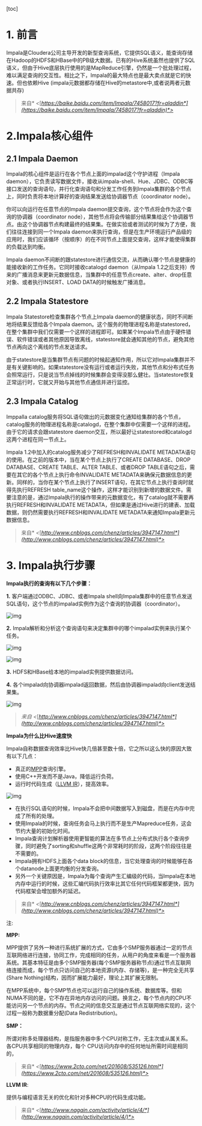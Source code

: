 [toc]

# **1. 前言**

Impala是Cloudera公司主导开发的新型查询系统，它提供SQL语义，能查询存储在Hadoop的HDFS和HBase中的PB级大数据。已有的Hive系统虽然也提供了SQL语义，但由于Hive底层执行使用的是MapReduce引擎，仍然是一个批处理过程，难以满足查询的交互性。相比之下，Impala的最大特点也是最大卖点就是它的快速。但也依赖Hive (impala元数据都存储在Hive的metastore中,或者说两者元数据共存)

> 来自* *<*[*https://baike.baidu.com/item/Impala/7458017?fr=aladdin*](https://baike.baidu.com/item/Impala/7458017?fr=aladdin)*>*

# **2.Impala核心组件**

## **2.1 Impala Daemon**

Impala的核心组件是运行在各个节点上面的impalad这个守护进程（Impala daemon），它负责读写数据文件，接收从impala-shell、Hue、JDBC、ODBC等接口发送的查询语句，并行化查询语句和分发工作任务到Impala集群的各个节点上，同时负责将本地计算好的查询结果发送给协调器节点（coordinator node）。

你可以向运行在任意节点的Impala daemon提交查询，这个节点将会作为这个查询的协调器（coordinator node），其他节点将会传输部分结果集给这个协调器节点。由这个协调器节点构建最终的结果集。在做实验或者测试的时候为了方便，我们往往连接到同一个Impala daemon来执行查询，但是在生产环境运行产品级的应用时，我们应该循环（按顺序）的在不同节点上面提交查询，这样才能使得集群的负载达到均衡。

Impala daemon不间断的跟statestore进行通信交流，从而确认哪个节点是健康的能接收新的工作任务。它同时接收catalogd daemon（从Impala 1.2之后支持）传来的广播消息来更新元数据信息，当集群中的任意节点create、alter、drop任意对象、或者执行INSERT、LOAD DATA的时候触发广播消息。

## **2.2 Impala Statestore**

Impala Statestore检查集群各个节点上Impala daemon的健康状态，同时不间断地将结果反馈给各个Impala daemon。这个服务的物理进程名称是statestored，在整个集群中我们仅需要一个这样的进程即可。如果某个Impala节点由于硬件错误、软件错误或者其他原因导致离线，statestore就会通知其他的节点，避免其他节点再向这个离线的节点发送请求。

由于statestore是当集群节点有问题的时候起通知作用，所以它对Impala集群并不是有关键影响的。如果statestore没有运行或者运行失败，其他节点和分布式任务会照常运行，只是说当节点掉线的时候集群会变得没那么健壮。当statestore恢复正常运行时，它就又开始与其他节点通信并进行监控。

## **2.3 Impala Catalog**

Imppalla catalog服务将SQL语句做出的元数据变化通知给集群的各个节点，catalog服务的物理进程名称是catalogd，在整个集群中仅需要一个这样的进程。由于它的请求会跟statestore daemon交互，所以最好让statestored和catalogd这两个进程在同一节点上。

Impala 1.2中加入的catalog服务减少了REFRESH和INVALIDATE METADATA语句的使用。在之前的版本中，当在某个节点上执行了CREATE DATABASE、DROP DATABASE、CREATE TABLE、ALTER TABLE、或者DROP TABLE语句之后，需要在其它的各个节点上执行命令INVALIDATE METADATA来确保元数据信息的更新。同样的，当你在某个节点上执行了INSERT语句，在其它节点上执行查询时就得先执行REFRESH table_name这个操作，这样才能识别到新增的数据文件。需要注意的是，通过Impala执行的操作带来的元数据变化，有了catalog就不需要再执行REFRESH和INVALIDATE METADATA，但如果是通过Hive进行的建表、加载数据，则仍然需要执行REFRESH和INVALIDATE METADATA来通知Impala更新元数据信息。

> 来自* *<*[*http://www.cnblogs.com/chenz/articles/3947147.html*](http://www.cnblogs.com/chenz/articles/3947147.html)*>*

# **3. Impala执行步骤** 

**Impala执行的查询有以下几个步骤：**

**1.** 客户端通过ODBC、JDBC、或者Impala shell向Impala集群中的任意节点发送SQL语句，这个节点的impalad实例作为这个查询的协调器（coordinator）。

![img](F:\学习资料\个人笔记\MDImages\clipboard-1598542107968.png)

 

**2.** Impala解析和分析这个查询语句来决定集群中的哪个impalad实例来执行某个任务。

![img](F:\学习资料\个人笔记\MDImages\clipboard-1598542174999.png)

 

![img](F:\学习资料\个人笔记\MDImages\clipboard-1598542182786.png)

**3.** HDFS和HBase给本地的impalad实例提供数据访问。

 

**4.** 各个impalad向协调器impalad返回数据，然后由协调器impalad向client发送结果集。

![img](F:\学习资料\个人笔记\MDImages\clipboard-1598542192230.png)

 

>  *来自* *<*[*http://www.cnblogs.com/chenz/articles/3947147.html*](http://www.cnblogs.com/chenz/articles/3947147.html)*>*

**Impala为什么比Hive速度快**

Impala自称数据查询效率比Hive快几倍甚至数十倍，它之所以这么快的原因大致有以下几点：

- 真正的[MPP](onenote:#介绍及原理&section-id={0D149EF0-FBB3-4D22-AE6E-8BD55C1337BC}&page-id={0126A88D-3E24-49A9-A707-0243778A2A4B}&object-id={C47ED849-CA5D-4BF5-AB19-F9A1891D0646}&30&base-path=https://d.docs.live.net/cdf160f93aaf0e92/文档/hadoop生态圈/Impala.one)查询引擎。
- 使用C++开发而不是Java，降低运行负荷。
- 运行时代码生成（[LLVM IR](onenote:#介绍及原理&section-id={0D149EF0-FBB3-4D22-AE6E-8BD55C1337BC}&page-id={0126A88D-3E24-49A9-A707-0243778A2A4B}&object-id={C47ED849-CA5D-4BF5-AB19-F9A1891D0646}&5F&base-path=https://d.docs.live.net/cdf160f93aaf0e92/文档/hadoop生态圈/Impala.one)），提高效率。

![img](F:\学习资料\个人笔记\MDImages\clipboard-1598542107969.png)

 

- 在执行SQL语句的时候，Impala不会把中间数据写入到磁盘，而是在内存中完成了所有的处理。
- 使用Impala的时候，查询任务会马上执行而不是生产Mapreduce任务，这会节约大量的初始化时间。
- Impala查询计划解析器使用更智能的算法在多节点上分布式执行各个查询步骤，同时避免了sorting和shuffle这两个非常耗时的阶段，这两个阶段往往是不需要的。
- Impala拥有HDFS上面各个data block的信息，当它处理查询的时候能够在各个datanode上面更均衡的分发查询。
- 另外一个关键原因是，Impala为每个查询产生汇编级的代码，当Impala在本地内存中运行的时候，这些汇编代码执行效率比其它任何代码框架都更快，因为代码框架会增加额外的延迟。

> 来自* *<*[*http://www.cnblogs.com/chenz/articles/3947147.html*](http://www.cnblogs.com/chenz/articles/3947147.html)*>*

 

注:

**MPP:**

MPP提供了另外一种进行系统扩展的方式，它由多个SMP服务器通过一定的节点互联网络进行连接，协同工作，完成相同的任务，从用户的角度来看是一个服务器系统。其基本特征是由多个SMP服务器(每个SMP服务器称节点)通过节点互联网络连接而成，每个节点只访问自己的本地资源(内存、存储等)，是一种完全无共享(Share Nothing)结构，因而扩展能力最好，理论上其扩展无限制。

在MPP系统中，每个SMP节点也可以运行自己的操作系统、数据库等。但和NUMA不同的是，它不存在异地内存访问的问题。换言之，每个节点内的CPU不能访问另一个节点的内存。节点之间的信息交互是通过节点互联网络实现的，这个过程一般称为数据重分配(Data Redistribution)。

**SMP：**

所谓对称多处理器结构，是指服务器中多个CPU对称工作，无主次或从属关系。各CPU共享相同的物理内存，每个 CPU访问内存中的任何地址所需时间是相同的，

> 来自* *<*[*https://www.2cto.com/net/201608/535126.html*](https://www.2cto.com/net/201608/535126.html)*>*

 

**LLVM IR**:

提供与编程语言无关的优化和针对多种CPU的代码生成功能。

> 来自* *<*[*http://www.nagain.com/activity/article/4/*](http://www.nagain.com/activity/article/4/)*>*